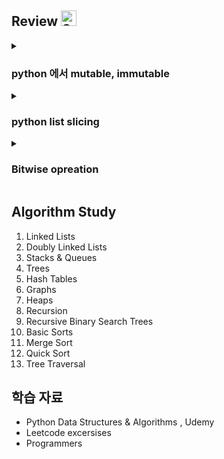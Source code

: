 ## Review <img src="https://raw.githubusercontent.com/Tarikul-Islam-Anik/Animated-Fluent-Emojis/master/Emojis/Animals/Snake.png" alt="Snake" width="25" height="25" />

<details>
    <summary><h3>python 에서 mutable, immutable</h3></summary>

```python
grid = [1, 2, 3]

def function(grid):
    visited = [0] * len(grid)
    visit = 1

    def nested_function():
        visited[0] = 1
        visit += 1

    nested_function()
    return visit, visited
```
위의 함수를 실행하면 `UnboundLocalError: local variable 'visit' referenced before assignment` 에러가 뜹니다. list 타입인 visited 는 변경 가능한데, 왜 visit 는 nested function 에서 접근해서 수정할 수 없을까요? 

객체의 Mutable / Immutable 과 Scope 에 대해 정확히 구분해야 합니다. 

#### Mutable vs. Immutable 

- **Mutable** : list, dictionary, set 는 생성 후 변경할 수 있습니다. mutable object 를 수정하면 오브젝트 자체를 변경하는 것입니다.
- **Immutable** : integer, float, string, tuple 은 생성 후 변경할 수 없습니다. 수정 시에 원본 객체를 수정하는 것이 아니라 새로운 오브젝트가 만들어집니다. 

#### Scope

- **Nested Function Scopes** : 함수를 함수 내부에 정의하면, 안에 있는 함수는 바깥 함수에 정의되어 있는 변수들에 접근할 수 있습니다. 접근은 가능하지만 수정은 불가능합니다. 

위의 예시에서, `visited` 는 리스트 이며, **mutable** 오브젝트입니다. nested_function() 안에 있는 `visited[0] = 1` 는 리스트를 수정합니다. 중요한 점은 리스트를 수정한다는 것은, 리스트는 mutable 오브젝트이므로 리스트 오브젝트 자체를 수정하는 것이 아니라, 오브젝트는 그대로 두고 '값'만 수정하는 것이기 때문에 visited 는 수정할 수 있습니다. 

`visit += 1` 는 `visit` 에 1을 더함으로써 값을 수정하고자 합니다. 하지만 `visit` 변수는 integer 로, **immutable** 오브젝트입니다. 파이썬은 integer 를 수정할 때, 새로운 값을 가지는 새로운 오브젝트를 생성합니다. 따라서 새로운 로컬 변수 `visit` 를 생성하려 하는데, 이 로컬 변수 `visit` 가 할당되지 않았으므로 `UnboundLocalError`가 발생합니다. 

이 문제를 해하려면, 아래와 같이 수정하면 visit 를 nested_function 에서도 접근하여 수정할 수 있습니다. `nonlocal visit` 를 선언해줌으로써, nested_function 안에서 새로운 `visit` 변수를 생성하는 것이 아니라, 바깥에 있는 visit 를 나타내는 것이라고 알려줄 수 있습니다. 

```python
def solution(grid):
    visited = [0] * len(grid)
    visit = 1

    def sub_function():
        nonlocal visit
        visited[0] = 1
        visit += 1

    sub_function()
    return visit, visited
```

</details>

<details>
    <summary><h3>python list slicing</h3></summary>

```python
nums = [0, 1, 2, 3, 4, 5, 6, 7]
print(nums[2:]) # [2, 3, 4, 5, 6, 7]
print(nums[-2:]) # [6, 7] (뒤에서 2번째 인덱스 이상)
print(nums[:2]) # [0, 1] (앞에서 2번째 인덱스 미만)
print(nums[:-2]) # [0, 1, 2, 3, 4, 5] (뒤에서 2번째 인덱스 미만)
print(nums[1:5:3]) # [1, 4] (인덱스1 이상 5미만 중 간격 3)
print(nums[::-1]) # [7, 6, 5, 4, 3, 2, 1, 0] (거꾸로 뒤집기)
print(nums[::-2]) # [7, 5, 3, 1] (뒤집는데 간격 2)
 

# nums rotate by k
k = 2
nums[:] = nums[-k:] + nums[:-k]
print(nums) # [6, 7, 0, 1, 2, 3, 4, 5]
```


</details>

<details>
    <summary><h3>Bitwise opreation</h3></summary>

- **AND(&)**
  - `AND` : 두 비트가 모두 1일 때만 1
  - a ^ a = 1

    ```python
    a = 6  # 110
    print(a & 1) # 0 (& : AND -> 1 & 1 인 경우만 1, 가장 마지막 비트가 1인 경우만 1)
    a >>= 1 # >>1 : 나누기 2^1 = shift right
    print(a & 1) # 1 
    a >>= 1
    print(a & 1) # 1
    ```

- **XOR(^)**
  - `XOR` : 두 비트가 다를때만 1
  - a ^ a = 0, a ^ 0 = a, a ^ b ^ a = b (XOR는 교환, 결합법칙 성립)
  
    ```python
    x, y = 8, 10 # x = 1000, y = 1010
    x ^= y # XOR : 두 비트가 다르면 1, x = 0010 // x = x^y
    print(x) # 2 
    y ^= x # XOR : 두 비트가 다르면 1, y = 1000  // y = y^x = y^x^y = x : 교환됨 
    print(y) # 8
    x ^= y # XOR : x = 1010 // x = x^y = x^y^x = y : 교환됨
    print(x) # 10
    ```

- **OR(|)**
  - `OR` : 두 비트 중 1개만 1이면 1, 두 비트 모두 0일때만 0

- **Shift Left(<<)**
  - `A << B` : A를 B비트만큼 왼쪽으로 밀기
  - `a << 2` : a * (2^2)

- **Shift Right(>>)**
  - `A >> B` : A를 B비트만큼 오른쪽으로 밀기
  - `a >> 2` : a / (2^2)


</details>

## Algorithm Study 
1. Linked Lists
2. Doubly Linked Lists
3. Stacks & Queues
4. Trees
5. Hash Tables
6. Graphs
7. Heaps
8. Recursion
9. Recursive Binary Search Trees
10. Basic Sorts
11. Merge Sort
12. Quick Sort
13. Tree Traversal

## 학습 자료
- Python Data Structures & Algorithms , Udemy
- Leetcode excersises 
- Programmers